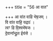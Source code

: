 +++
title = "56 आ वात"

+++
आ वा॑त वाहि भेष॒जम् ।  
वि वा॑त वाहि॒ यद्रपः॑ ।  
त्वꣳ हि वि॒श्वभे॑षजः ।  
दे॒वाना᳚न्दू॒त ईय॑से ।